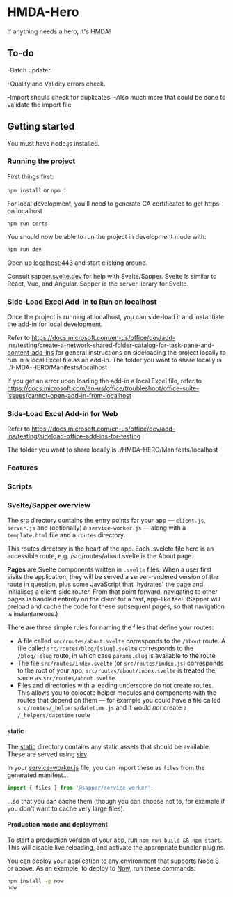 # HMDA-Hero

If anything needs a hero, it's HMDA!

## To-do

-Batch updater.

-Quality and Validity errors check.

-Import should check for duplicates.
-Also much more that could be done to validate the import file

## Getting started

You must have node.js installed.

### Running the project

First things first:

`npm install` or `npm i`

For local development, you'll need to generate CA certificates to get https on localhost

`npm run certs`

You should now be able to run the project in development mode with:

```bash
npm run dev
```

Open up [localhost:443](https://localhost:443) and start clicking around.

Consult [sapper.svelte.dev](https://sapper.svelte.dev) for help with Svelte/Sapper. Svelte is similar to React, Vue, and Angular. Sapper is the server library for Svelte.

### Side-Load Excel Add-in to Run on localhost

Once the project is running at localhost, you can side-load it and instantiate the add-in for local development.

Refer to https://docs.microsoft.com/en-us/office/dev/add-ins/testing/create-a-network-shared-folder-catalog-for-task-pane-and-content-add-ins for general instructions on sideloading the project locally to run in a local Excel file as an add-in. The folder you want to share locally is ./HMDA-HERO/Manifests/localhost

If you get an error upon loading the add-in a local Excel file, refer to https://docs.microsoft.com/en-us/office/troubleshoot/office-suite-issues/cannot-open-add-in-from-localhost

### Side-Load Excel Add-in for Web

Refer to https://docs.microsoft.com/en-us/office/dev/add-ins/testing/sideload-office-add-ins-for-testing

The folder you want to share locally is ./HMDA-HERO/Manifests/localhost

### Features

### Scripts

### Svelte/Sapper overview

The [src](src) directory contains the entry points for your app — `client.js`, `server.js` and (optionally) a `service-worker.js` — along with a `template.html` file and a `routes` directory.

This routes directory is the heart of the app. Each .svelete file here is an accessible route, e.g. /src/routes/about.svelte is the About page.

**Pages** are Svelte components written in `.svelte` files. When a user first visits the application, they will be served a server-rendered version of the route in question, plus some JavaScript that 'hydrates' the page and initialises a client-side router. From that point forward, navigating to other pages is handled entirely on the client for a fast, app-like feel. (Sapper will preload and cache the code for these subsequent pages, so that navigation is instantaneous.)

There are three simple rules for naming the files that define your routes:

- A file called `src/routes/about.svelte` corresponds to the `/about` route. A file called `src/routes/blog/[slug].svelte` corresponds to the `/blog/:slug` route, in which case `params.slug` is available to the route
- The file `src/routes/index.svelte` (or `src/routes/index.js`) corresponds to the root of your app. `src/routes/about/index.svelte` is treated the same as `src/routes/about.svelte`.
- Files and directories with a leading underscore do _not_ create routes. This allows you to colocate helper modules and components with the routes that depend on them — for example you could have a file called `src/routes/_helpers/datetime.js` and it would _not_ create a `/_helpers/datetime` route

#### static

The [static](static) directory contains any static assets that should be available. These are served using [sirv](https://github.com/lukeed/sirv).

In your [service-worker.js](src/service-worker.js) file, you can import these as `files` from the generated manifest...

```js
import { files } from '@sapper/service-worker';
```

...so that you can cache them (though you can choose not to, for example if you don't want to cache very large files).

#### Production mode and deployment

To start a production version of your app, run `npm run build && npm start`. This will disable live reloading, and activate the appropriate bundler plugins.

You can deploy your application to any environment that supports Node 8 or above. As an example, to deploy to [Now](https://zeit.co/now), run these commands:

```bash
npm install -g now
now
```
